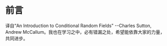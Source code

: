 # 前言

译自“An Introduction to Conditional Random Fields" --Charles Sutton, Andrew McCallum。我也在学习之中，必有错漏之处，希望能依靠大家的力量，共同进步。

